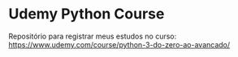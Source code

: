 # Udemy Python Course
Repositório para registrar meus estudos no curso: 
https://www.udemy.com/course/python-3-do-zero-ao-avancado/